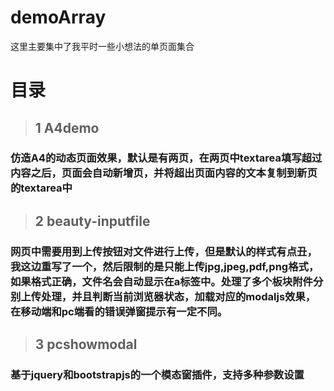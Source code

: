 # demoArray
这里主要集中了我平时一些小想法的单页面集合

# 目录
> ## 1 A4demo
### 仿造A4的动态页面效果，默认是有两页，在两页中textarea填写超过内容之后，页面会自动新增页，并将超出页面内容的文本复制到新页的textarea中

> ## 2 beauty-inputfile
### 网页中需要用到上传按钮对文件进行上传，但是默认的样式有点丑，我这边重写了一个，然后限制的是只能上传jpg,jpeg,pdf,png格式，如果格式正确，文件名会自动显示在a标签中。处理了多个板块附件分别上传处理，并且判断当前浏览器状态，加载对应的modaljs效果，在移动端和pc端看的错误弹窗提示有一定不同。

> ## 3 pcshowmodal
### 基于jquery和bootstrapjs的一个模态窗插件，支持多种参数设置